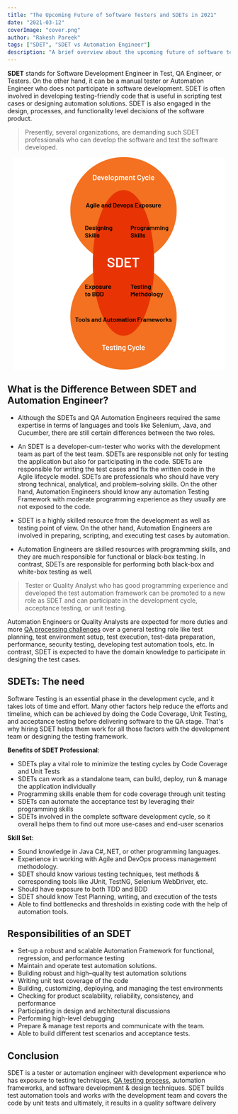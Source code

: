 ```yaml
---
title: "The Upcoming Future of Software Testers and SDETs in 2021"
date: "2021-03-12"
coverImage: "cover.png"
author: "Rakesh Pareek"
tags: ["SDET", "SDET vs Automation Engineer"]
description: "A brief overview about the upcoming future of software testers and SDETs and the requirement of SDET role and responsibility in 2021."
---
```


**SDET**  stands for Software Development Engineer in Test, QA Engineer, or Testers. On the other hand, it can be a manual tester or Automation Engineer who does not participate in software development. SDET is often involved in developing testing-friendly code that is useful in scripting test cases or designing automation solutions. SDET is also engaged in the design, processes, and functionality level decisions of the software product.

> Presently, several organizations, are demanding such SDET professionals who can develop the software and test the software developed.

<p align="center">
  <img width="480" height="480" src="./sdet_role.png">
</p>

## What is the Difference Between SDET and Automation Engineer?

- Although the SDETs and QA Automation Engineers required the same expertise in terms of languages and tools like Selenium, Java, and Cucumber, there are still certain differences between the two roles.

- An SDET is a developer-cum-tester who works with the development team as part of the test team. SDETs are responsible not only for testing the application but also for participating in the code. SDETs are responsible for writing the test cases and fix the written code in the Agile lifecycle model. SDETs are professionals who should have very strong technical, analytical, and problem–solving skills. On the other hand, Automation Engineers should know any automation Testing Framework with moderate programming experience as they usually are not exposed to the code.

- SDET is a highly skilled resource from the development as well as testing point of view. On the other hand, Automation Engineers are involved in preparing, scripting, and executing test cases by automation.

- Automation Engineers are skilled resources with programming skills, and they are much responsible for functional or black-box testing. In contrast, SDETs are responsible for performing both black-box and white-box testing as well.


> Tester or Quality Analyst who has good programming experience and developed the test automation framework can be promoted to a new role as SDET and can participate in the development cycle, acceptance testing, or unit testing.

Automation Engineers or Quality Analysts are expected for more duties and more <a href="https://www.loginradius.com/blog/async/challenges_faced_by_qa/"> QA processing challenges</a> over a general testing role like test planning, test environment setup, test execution, test-data preparation, performance, security testing, developing test automation tools, etc. In contrast, SDET is expected to have the domain knowledge to participate in designing the test cases. 

## SDETs: The need

Software Testing is an essential phase in the development cycle, and it takes lots of time and effort. Many other factors help reduce the efforts and timeline, which can be achieved by doing the Code Coverage, Unit Testing, and acceptance testing before delivering software to the QA stage. That's why hiring SDET helps them work for all those factors with the development team or designing the testing framework.

**Benefits of SDET Professional**:

-  SDETs play a vital role to minimize the testing cycles by Code Coverage and Unit Tests
-  SDETs can work as a standalone team, can build, deploy, run & manage the application individually
-  Programming skills enable them for code coverage through unit testing
-  SDETs can automate the acceptance test by leveraging their programming skills
-  SDETs involved in the complete software development cycle, so it overall helps them to find out more use-cases and end-user scenarios

**Skill Set**:
-  Sound knowledge in Java C#,.NET, or other programming languages.
-  Experience in working with Agile and DevOps process management methodology.
-  SDET should know various testing techniques, test methods & corresponding tools like JUnit, TestNG, Selenium WebDriver, etc.
-  Should have exposure to both TDD and BDD
-  SDET should know Test Planning, writing, and execution of the tests
-  Able to find bottlenecks and thresholds in existing code with the help of automation tools.

## Responsibilities of an SDET

-   Set-up a robust and scalable Automation Framework for functional, regression, and performance testing 
-   Maintain and operate test automation solutions.  
-   Building robust and high–quality test automation solutions 
-   Writing unit test coverage of the code
-   Building, customizing, deploying, and managing the test environments
-   Checking for product scalability, reliability, consistency, and performance
-   Participating in design and architectural discussions
-   Performing high-level debugging
-   Prepare & manage test reports and communicate with the team.
-   Able to build different test scenarios and acceptance tests.


## Conclusion
SDET is a tester or automation engineer with development experience who has exposure to testing techniques, <a href="https://www.loginradius.com/blog/async/qa-teams-deliver-quality-software/">QA testing process</a>, automation frameworks, and software development & design techniques. SDET builds test automation tools and works with the development team and covers the code by unit tests and ultimately, it results in a quality software delivery
